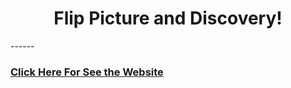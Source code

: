 <h1 align="center">Flip Picture and Discovery!</h1>
------

###

### <a href="https://artur-cavalcante.github.io/flip-picture/">Click Here For See the Website<a/>
